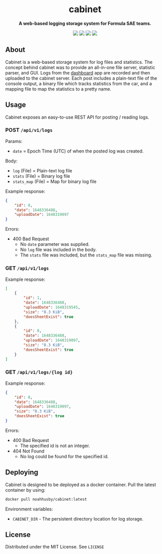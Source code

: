 <div align="center">

# cabinet

<p>
  <b>A web-based logging storage system for Formula SAE teams.</b>
</p>

[![](https://github.com/illinois-tech-motorsports/cabinet/actions/workflows/build.yml/badge.svg)](https://github.com/illinois-tech-motorsports/cabinet/actions/workflows/build.yml)
[![](https://github.com/illinois-tech-motorsports/cabinet/actions/workflows/docker.yml/badge.svg)](https://github.com/illinois-tech-motorsports/cabinet/actions/workflows/docker.yml)
[![](https://img.shields.io/github/license/illinois-tech-motorsports/cabinet)](https://github.com/illinois-tech-motorsports/cabinet/blob/main/LICENSE)
[![](https://img.shields.io/tokei/lines/github/illinois-tech-motorsports/cabinet)](https://github.com/illinois-tech-motorsports/cabinet)
</div>

## About

Cabinet is a web-based storage system for log files and statistics. The concept behind cabinet was to provide an
all-in-one file server, statistic parser, and GUI. Logs from
the [dashboard](https://github.com/illinois-tech-motorsports/dashboard-2022) app are recorded and then uploaded to the
cabinet server. Each post includes a plain-text file of the console output, a binary file which tracks statistics from
the car, and a mapping file to map the statistics to a pretty name.

## Usage

Cabinet exposes an easy-to-use REST API for posting / reading logs.

### **POST** `/api/v1/logs`

Params:

* `date` = Epoch Time (UTC) of when the posted log was created.

Body:

* `log` (File) = Plain-text log file
* `stats` (File) = Binary log file
* `stats_map` (File) = Map for binary log file

Example response:

```json
{
    "id": 0,
    "date": 1648336488,
    "uploadDate": 1648319097
}
```

Errors:

* 400 Bad Request
    * No `date` parameter was supplied.
    * No `log` file was included in the body.
    * The `stats` file was included, but the `stats_map` file was missing.

### **GET** `/api/v1/logs`

Example response:

```json
[
    {
        "id": 1,
        "date": 1648336488,
        "uploadDate": 1648319545,
        "size": "8.3 KiB",
        "doesSheetExist": true
    },
    {
        "id": 0,
        "date": 1648336488,
        "uploadDate": 1648319097,
        "size": "8.3 KiB",
        "doesSheetExist": true
    }
]
```

### **GET** `/api/v1/logs/{log id}`

Example response:

```json
{
    "id": 0,
    "date": 1648336488,
    "uploadDate": 1648319097,
    "size": "8.3 KiB",
    "doesSheetExist": true
}
```

Errors:

* 400 Bad Request
    * The specified id is not an integer.
* 404 Not Found
    * No log could be found for the specified id.

## Deploying

Cabinet is designed to be deployed as a docker container. Pull the latest container by using:

```bash
docker pull noahhusby/cabinet:latest
```

Environment variables:

* `CABINET_DIR` - The persistent directory location for log storage.

## License

Distributed under the MIT License. See `LICENSE`
